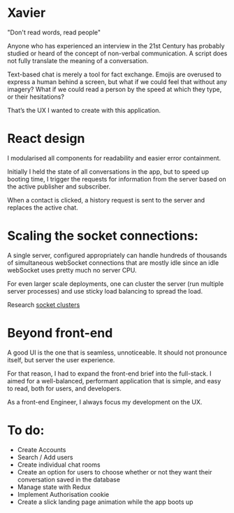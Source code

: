 # Xavier

"Don't read words, read people"

Anyone who has experienced an interview in the 21st Century has probably studied or heard of the concept of non-verbal communication. A script does not fully translate the meaning of a conversation.

Text-based chat is merely a tool for fact exchange. Emojis are overused to express a human behind a screen, but what if we could feel that without any imagery? What if we could read a person by the speed at which they type, or  their hesitations?

That’s the UX I wanted to create with this application.

# React design

I modularised all components for readability and easier error containment.

Initially I held the state of all conversations in the app, but to speed up booting time, I trigger the requests for information from the server based on the active publisher and subscriber.

When a contact is clicked, a history request is sent to the server and replaces the active chat.

# Scaling the socket connections:

A single server, configured appropriately can handle hundreds of thousands of simultaneous webSocket connections that are mostly idle since an idle webSocket uses pretty much no server CPU. 

For even larger scale deployments, one can cluster the server (run multiple server processes) and use sticky load balancing to spread the load.

Research [socket clusters](https://socketcluster.io/#!/)

# Beyond front-end

A good UI is the one that is seamless, unnoticeable. It should not pronounce itself, but server the user experience.

For that reason, I had to expand the front-end brief into the full-stack.
I aimed for a well-balanced, performant application that is simple, and easy to read, both for users, and developers.

As a front-end Engineer, I always focus my development on the UX.

# To do:

 - Create Accounts
 - Search / Add users
 - Create individual chat rooms
 - Create an option for users to choose whether or not they want their conversation saved in the database
 - Manage state with Redux
 - Implement Authorisation cookie
 - Create a slick landing page animation while the app boots up
